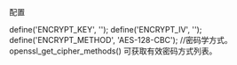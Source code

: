 配置

define('ENCRYPT_KEY', '');
define('ENCRYPT_IV', '');
define('ENCRYPT_METHOD', 'AES-128-CBC'); //密码学方式。openssl_get_cipher_methods() 可获取有效密码方式列表。
